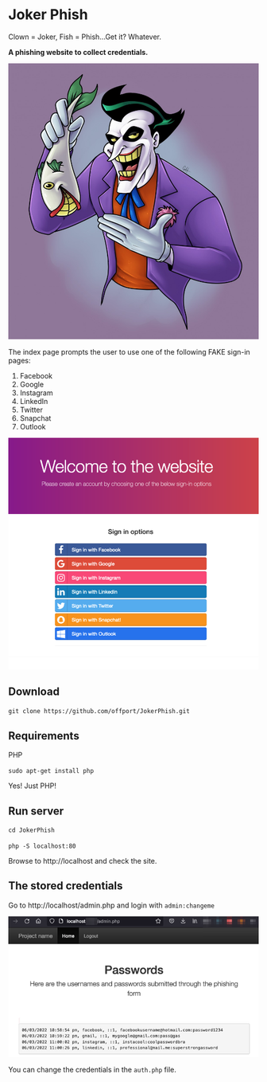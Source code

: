 # Joker Phish

Clown = Joker, Fish = Phish...Get it? Whatever.

**A phishing website to collect credentials.**

![](logo.png)

The index page prompts the user to use one of the following FAKE sign-in pages:

1. Facebook
2. Google
3. Instagram
4. LinkedIn
5. Twitter
6. Snapchat
7. Outlook

![](sample.png)

## Download

`git clone https://github.com/offport/JokerPhish.git`

## Requirements

PHP

`sudo apt-get install php`

Yes! Just PHP! 

## Run server

```
cd JokerPhish

php -S localhost:80
```

Browse to http://localhost and check the site.

## The stored credentials

Go to http://localhost/admin.php and login with `admin:changeme`

![](cred.png) 

You can change the credentials in the `auth.php` file.

